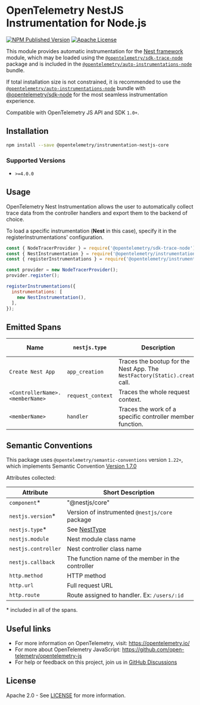 # OpenTelemetry NestJS Instrumentation for Node.js

[![NPM Published Version][npm-img]][npm-url]
[![Apache License][license-image]][license-image]

This module provides automatic instrumentation for the [Nest framework][pkg-web-url] module, which may be loaded using the [`@opentelemetry/sdk-trace-node`](https://github.com/open-telemetry/opentelemetry-js/tree/main/packages/opentelemetry-sdk-trace-node) package and is included in the [`@opentelemetry/auto-instrumentations-node`](https://www.npmjs.com/package/@opentelemetry/auto-instrumentations-node) bundle.

If total installation size is not constrained, it is recommended to use the [`@opentelemetry/auto-instrumentations-node`](https://www.npmjs.com/package/@opentelemetry/auto-instrumentations-node) bundle with [@opentelemetry/sdk-node](`https://www.npmjs.com/package/@opentelemetry/sdk-node`) for the most seamless instrumentation experience.

Compatible with OpenTelemetry JS API and SDK `1.0+`.

## Installation

```bash
npm install --save @opentelemetry/instrumentation-nestjs-core
```

### Supported Versions

- `>=4.0.0`

## Usage

OpenTelemetry Nest Instrumentation allows the user to automatically collect trace data from the controller handlers and export them to the backend of choice.

To load a specific instrumentation (**Nest** in this case), specify it in the registerInstrumentations' configuration.

```javascript
const { NodeTracerProvider } = require('@opentelemetry/sdk-trace-node');
const { NestInstrumentation } = require('@opentelemetry/instrumentation-nestjs-core');
const { registerInstrumentations } = require('@opentelemetry/instrumentation');

const provider = new NodeTracerProvider();
provider.register();

registerInstrumentations({
  instrumentations: [
    new NestInstrumentation(),
  ],
});
```

## Emitted Spans

| Name | `nestjs.type` | Description | Included attributes
| ---- | ---- | ---- | ----
`Create Nest App` | `app_creation` | Traces the bootup for the Nest App. The `NestFactory(Static).create` call. | `nestjs.module`
`<ControllerName>.<memberName>` | `request_context` | Traces the whole request context. | `http.*`, `nestjs.callback`
`<memberName>` | `handler` | Traces the work of a specific controller member function. | `nestjs.callback`

## Semantic Conventions

This package uses `@opentelemetry/semantic-conventions` version `1.22+`, which implements Semantic Convention [Version 1.7.0](https://github.com/open-telemetry/opentelemetry-specification/blob/v1.7.0/semantic_conventions/README.md)

Attributes collected:

| Attribute           | Short Description                                  |
|---------------------|----------------------------------------------------|
| `component`*        | "@nestjs/core"                                     |
| `nestjs.version`*   | Version of instrumented `@nestjs/core` package     |
| `nestjs.type`*      | See [NestType](./src/enums/NestType.ts)            |
| `nestjs.module`     | Nest module class name                             |
| `nestjs.controller` | Nest controller class name                         |
| `nestjs.callback`   | The function name of the member in the controller  |
| `http.method`       | HTTP method                                        |
| `http.url`          | Full request URL                                   |
| `http.route`        | Route assigned to handler. Ex: `/users/:id`        |

\* included in all of the spans.

## Useful links

- For more information on OpenTelemetry, visit: <https://opentelemetry.io/>
- For more about OpenTelemetry JavaScript: <https://github.com/open-telemetry/opentelemetry-js>
- For help or feedback on this project, join us in [GitHub Discussions][discussions-url]

## License

Apache 2.0 - See [LICENSE][license-url] for more information.

[discussions-url]: https://github.com/open-telemetry/opentelemetry-js/discussions
[license-url]: https://github.com/open-telemetry/opentelemetry-js-contrib/blob/main/LICENSE
[license-image]: https://img.shields.io/badge/license-Apache_2.0-green.svg?style=flat
[npm-url]: https://www.npmjs.com/package/@opentelemetry/instrumentation-nestjs-core
[npm-img]: https://badge.fury.io/js/%40opentelemetry%2Finstrumentation-nestjs-core.svg
[pkg-web-url]: https://nestjs.com/
